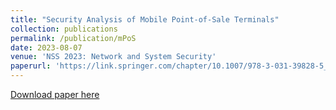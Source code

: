 ```yaml
---
title: "Security Analysis of Mobile Point-of-Sale Terminals"
collection: publications
permalink: /publication/mPoS
date: 2023-08-07
venue: 'NSS 2023: Network and System Security'
paperurl: 'https://link.springer.com/chapter/10.1007/978-3-031-39828-5_20'
---
```

[Download paper here](https://github.com/Mahshidmehr/MahshidMehr.github.io/blob/master/files/mPoS.pdf)